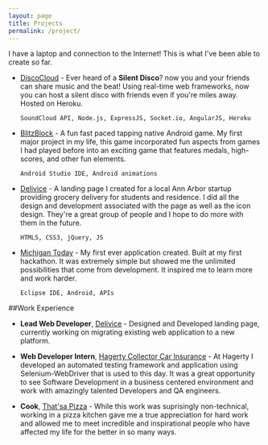 ```yaml
---
layout: page
title: Projects
permalink: /project/
---
```


I have a laptop and connection to the Internet! This is what I've been able to create so far. 

* [DiscoCloud](http://discocloud.herokuapp.com) - Ever heard of a **Silent Disco**? now you and your friends can share music and the beat! Using real-time web frameworks, now you can host a silent disco with friends even if you're miles away. Hosted on Heroku.

	```
	SoundCloud API, Node.js, ExpressJS, Socket.io, AngularJS, Heroku
	```

* [BlitzBlock](http://goo.gl/zqblW9) - A fun fast paced tapping native Android game. My first major project in my life, this game incorporated fun aspects from games I had played before into an exciting game that features medals, high-scores, and other fun elements.

	```
	Android Studio IDE, Android animations
	```

* [Delivice](https://delivice.github.io) - A landing page I created for a local Ann Arbor startup providing grocery delivery for students and residence. I did all the design and development associated with the page as well as the icon design. They're a great group of people and I hope to do more with them in the future.

	```
	HTML5, CSS3, jQuery, JS
	```

* [Michigan Today](http://goo.gl/zqblW9) - My first ever application created. Built at my first hackathon. It was extremely simple but showed me the unlimited possibilities that come from development. It inspired me to learn more and work harder.

	```
	Eclipse IDE, Android, APIs
	```

##Work Experience

* **Lead Web Developer**, [Delivice](http://delivice.com) - Designed and Developed landing page, currently working on migrating existing web application to a new platform.

* **Web Developer Intern**, [Hagerty Collector Car Insurance](http://hagerty.com) - At Hagerty I developed an automated testing framework and application using Selenium-WebDriver that is used to this day. It was a great opportunity to see Software Development in a business centered environment and work with amazingly talented Developers and QA engineers. 

* **Cook**, [That'sa Pizza](http://thatsapizzami.com) - While this work was suprisingly non-technical, working in a pizza kitchen gave me a true appreciation for hard work and allowed me to meet incredible and inspirational people who have affected my life for the better in so many ways.

